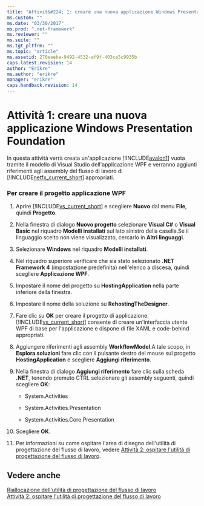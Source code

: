 ```yaml
---
title: "Attivit&#224; 1: creare una nuova applicazione Windows Presentation Foundation | Microsoft Docs"
ms.custom: ""
ms.date: "03/30/2017"
ms.prod: ".net-framework"
ms.reviewer: ""
ms.suite: ""
ms.tgt_pltfrm: ""
ms.topic: "article"
ms.assetid: 270eaeba-9492-4532-af9f-403ce5c9935b
caps.latest.revision: 14
author: "Erikre"
ms.author: "erikre"
manager: "erikre"
caps.handback.revision: 14
---
```

# Attivit&#224; 1: creare una nuova applicazione Windows Presentation Foundation
In questa attività verrà creata un'applicazione [!INCLUDE[avalon1](../../../includes/avalon1-md.md)] vuota tramite il modello di Visual Studio dell'applicazione WPF e verranno aggiunti riferimenti agli assembly del flusso di lavoro di [!INCLUDE[netfx_current_short](../../../includes/netfx-current-short-md.md)] appropriati.  
  
### Per creare il progetto applicazione WPF  
  
1.  Aprire [!INCLUDE[vs_current_short](../../../includes/vs-current-short-md.md)] e scegliere **Nuovo** dal menu **File**, quindi **Progetto**.  
  
2.  Nella finestra di dialogo **Nuovo progetto** selezionare **Visual C\#** o **Visual Basic** nel riquadro **Modelli installati** sul lato sinistro della casella.Se il linguaggio scelto non viene visualizzato, cercarlo in **Altri linguaggi**.  
  
3.  Selezionare **Windows** nel riquadro **Modelli installati**.  
  
4.  Nel riquadro superiore verificare che sia stato selezionato **.NET Framework 4** \(impostazione predefinita\) nell'elenco a discesa, quindi scegliere **Applicazione WPF**.  
  
5.  Impostare il nome del progetto su **HostingApplication** nella parte inferiore della finestra.  
  
6.  Impostare il nome della soluzione su **RehostingTheDesigner**.  
  
7.  Fare clic su **OK** per creare il progetto di applicazione.[!INCLUDE[vs_current_short](../../../includes/vs-current-short-md.md)] consente di creare un'interfaccia utente WPF di base per l'applicazione e dispone di file XAML e code\-behind appropriati.  
  
8.  Aggiungere riferimenti agli assembly **WorkflowModel**.A tale scopo, in **Esplora soluzioni** fare clic con il pulsante destro del mouse sul progetto **HostingApplication** e scegliere **Aggiungi riferimento**.  
  
9. Nella finestra di dialogo **Aggiungi riferimento** fare clic sulla scheda **.NET**, tenendo premuto CTRL selezionare gli assembly seguenti, quindi scegliere **OK**:  
  
    -   System.Activities  
  
    -   System.Activities.Presentation  
  
    -   System.Activities.Core.Presentation  
  
10. Scegliere **OK**.  
  
11. Per informazioni su come ospitare l'area di disegno dell'utilità di progettazione del flusso di lavoro, vedere [Attività 2: ospitare l'utilità di progettazione del flusso di lavoro](../../../docs/framework/windows-workflow-foundation//task-2-host-the-workflow-designer.md).  
  
## Vedere anche  
 [Riallocazione dell'utilità di progettazione del flusso di lavoro](../../../docs/framework/windows-workflow-foundation//rehosting-the-workflow-designer.md)   
 [Attività 2: ospitare l'utilità di progettazione del flusso di lavoro](../../../docs/framework/windows-workflow-foundation//task-2-host-the-workflow-designer.md)